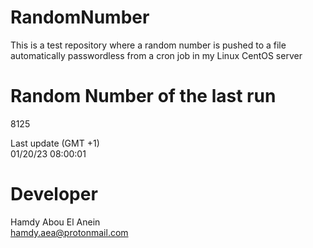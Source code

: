 # RandomNumber    
This is a test repository where a random number is pushed to a file automatically passwordless from a cron job in my Linux CentOS server    
# Random Number of the last run   
8125
      
Last update (GMT +1)    
01/20/23 08:00:01
# Developer    
Hamdy Abou El Anein   
hamdy.aea@protonmail.com
